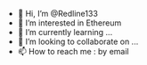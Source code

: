- 👋 Hi, I’m @Redline133
- 👀 I’m interested in Ethereum
- 🌱 I’m currently learning ...
- 💞️ I’m looking to collaborate on ...
- 📫 How to reach me : by email

<!---
Redline133/Redline133 is a ✨ special ✨ repository because its `README.md` (this file) appears on your GitHub profile.
You can click the Preview link to take a look at your changes.
--->
